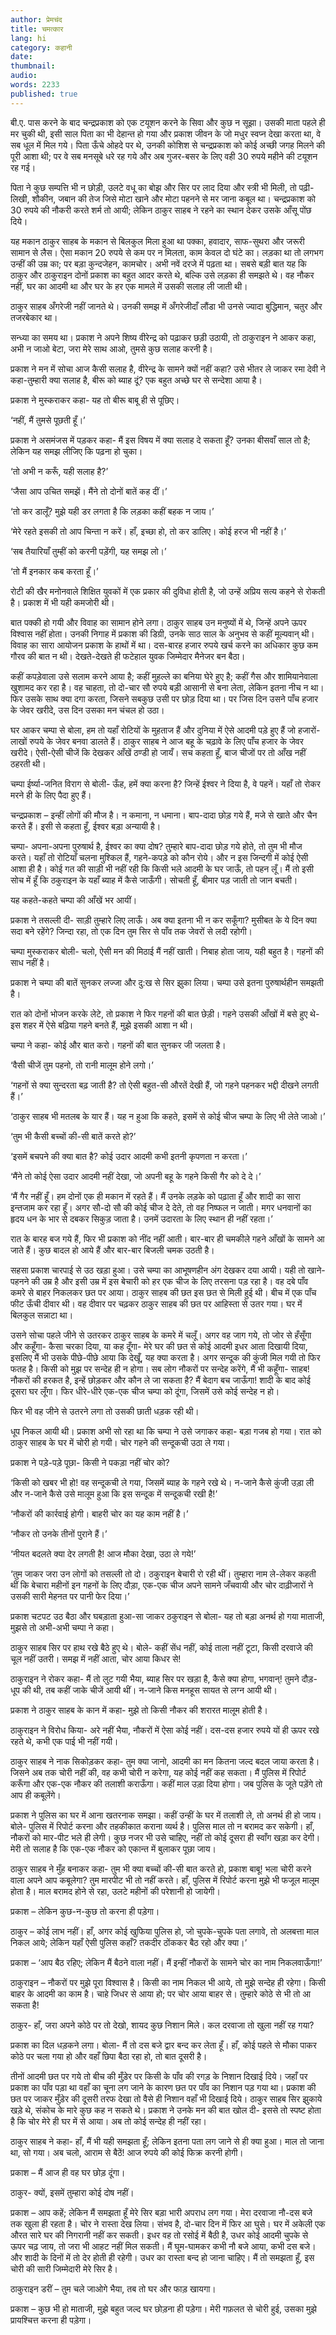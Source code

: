 ```yaml
---
author: प्रेमचंद
title: चमत्कार
lang: hi
category: कहानी
date: 
thumbnail: 
audio:
words: 2233
published: true
---
```


बी.ए. पास करने के बाद चन्द्रप्रकाश को एक टयूशन करने के सिवा और कुछ न सूझा। उसकी माता पहले ही मर चुकी थी, इसी साल पिता का भी देहान्त हो गया और प्रकाश जीवन के जो मधुर स्वप्न देखा करता था, वे सब धूल में मिल गये। पिता ऊँचे ओहदे पर थे, उनकी कोशिश से चन्द्रप्रकाश को कोई अच्छी जगह मिलने की पूरी आशा थी; पर वे सब मनसूबे धरे रह गये और अब गुजर-बसर के लिए वही 30 रुपये महीने की टयूशन रह गई।

पिता ने कुछ सम्पत्ति भी न छोड़ी, उलटे वधू का बोझ और सिर पर लाद दिया और स्त्री भी मिली, तो पढ़ी-लिखी, शौकीन, जबान की तेज जिसे मोटा खाने और मोटा पहनने से मर जाना कबूल था। चन्द्रप्रकाश को 30 रुपये की नौकरी करते शर्म तो आयी; लेकिन ठाकुर साहब ने रहने का स्थान देकर उसके आँसू पोंछ दिये।

यह मकान ठाकुर साहब के मकान से बिलकुल मिला हुआ था पक्का, हवादार, साफ-सुथरा और जरूरी सामान से लैस। ऐसा मकान 20 रुपये से कम पर न मिलता, काम केवल दो घंटे का। लड़का था तो लगभग उन्हीं की उम्र का; पर बड़ा कुन्दजेहन, कामचोर। अभी नवें दरजे में पढ़ता था। सबसे बड़ी बात यह कि ठाकुर और ठाकुराइन दोनों प्रकाश का बहुत आदर करते थे, बल्कि उसे लड़का ही समझते थे। वह नौकर नहीं, घर का आदमी था और घर के हर एक मामले में उसकी सलाह ली जाती थी।

ठाकुर साहब अँगरेजी नहीं जानते थे। उनकी समझ में अँगरेजीदाँ लौंडा भी उनसे ज्यादा बुद्धिमान, चतुर और तजरबेकार था।

सन्ध्या का समय था। प्रकाश ने अपने शिष्य वीरेन्द्र को पढ़ाकर छड़ी उठायी, तो ठाकुराइन ने आकर कहा, अभी न जाओ बेटा, जरा मेरे साथ आओ, तुमसे कुछ सलाह करनी है।

प्रकाश ने मन में सोचा आज कैसी सलाह है, वीरेन्द्र के सामने क्यों नहीं कहा? उसे भीतर ले जाकर रमा देवी ने कहा-तुम्हारी क्या सलाह है, बीरू को ब्याह दूं? एक बहुत अच्छे घर से सन्देशा आया है।

प्रकाश ने मुस्कराकर कहा- यह तो बीरू बाबू ही से पूछिए।

‘नहीं, मैं तुमसे पूछती हूँ।’

प्रकाश ने असमंजस में पड़कर कहा- मैं इस विषय में क्या सलाह दे सकता हूँ? उनका बीसवाँ साल तो है; लेकिन यह समझ लीजिए कि पढ़ना हो चुका।

‘तो अभी न करूँ, यही सलाह है?’

‘जैसा आप उचित समझें। मैंने तो दोनों बातें कह दीं।’

‘तो कर डालूँ? मुझे यही डर लगता है कि लड़का कहीं बहक न जाय।’

‘मेरे रहते इसकी तो आप चिन्ता न करें। हाँ, इच्छा हो, तो कर डालिए। कोई हरज भी नहीं है।’

‘सब तैयारियाँ तुम्हीं को करनी पड़ेंगी, यह समझ लो।’

‘तो मैं इनकार कब करता हूँ।’

रोटी की खैर मनोनवाले शिक्षित युवकों में एक प्रकार की दुविधा होती है, जो उन्हें अप्रिय सत्य कहने से रोकती है। प्रकाश में भी यही कमजोरी थी।

बात पक्की हो गयी और विवाह का सामान होने लगा। ठाकुर साहब उन मनुष्यों में थे, जिन्हें अपने ऊपर विश्वास नहीं होता। उनकी निगाह में प्रकाश की डिग्री, उनके साठ साल के अनुभव से कहीं मूल्यवान् थी। विवाह का सारा आयोजन प्रकाश के हाथों में था। दस-बारह हजार रुपये खर्च करने का अधिकार कुछ कम गौरव की बात न थी। देखते-देखते ही फटेहाल युवक जिम्मेदार मैनेजर बन बैठा।

कहीं कपड़ेवाला उसे सलाम करने आया है; कहीं मुहल्ले का बनिया घेरे हुए है; कहीं गैस और शामियानेवाला खुशामद कर रहा है। वह चाहता, तो दो-चार सौ रुपये बड़ी आसानी से बना लेता, लेकिन इतना नीच न था। फिर उसके साथ क्या दगा करता, जिसने सबकुछ उसी पर छोड़ दिया था। पर जिस दिन उसने पाँच हजार के जेवर खरीदे, उस दिन उसका मन चंचल हो उठा।

घर आकर चम्पा से बोला, हम तो यहाँ रोटियों के मुहताज हैं और दुनिया में ऐसे आदमी पड़े हुए हैं जो हजारों-लाखों रुपये के जेवर बनवा डालते हैं। ठाकुर साहब ने आज बहू के चढ़ावे के लिए पाँच हजार के जेवर खरीदे। ऐसी-ऐसी चीजें कि देखकर आँखें ठण्डी हो जायँ। सच कहता हूँ, बाज चीजों पर तो आँख नहीं ठहरती थी।

चम्पा ईर्ष्या-जनित विराग से बोली- ऊँह, हमें क्या करना है? जिन्हें ईश्वर ने दिया है, वे पहनें। यहाँ तो रोकर मरने ही के लिए पैदा हुए हैं।

चन्द्रप्रकाश – इन्हीं लोगों की मौज है। न कमाना, न धमाना। बाप-दादा छोड़ गये हैं, मजे से खाते और चैन करते हैं। इसी से कहता हूँ, ईश्वर बड़ा अन्यायी है।

चम्पा- अपना-अपना पुरुषार्थ है, ईश्वर का क्या दोष? तुम्हारे बाप-दादा छोड़ गये होते, तो तुम भी मौज करते। यहाँ तो रोटियाँ चलना मुश्किल हैं, गहने-कपड़े को कौन रोये। और न इस जिन्दगी में कोई ऐसी आशा ही है। कोई गत की साड़ी भी नहीं रही कि किसी भले आदमी के घर जाऊँ, तो पहन लूँ। मैं तो इसी सोच में हूँ कि ठकुराइन के यहाँ ब्याह में कैसे जाऊँगी। सोचती हूँ, बीमार पड़ जाती तो जान बचती।

यह कहते-कहते चम्पा की आँखें भर आयीं।

प्रकाश ने तसल्ली दी- साड़ी तुम्हारे लिए लाऊँ। अब क्या इतना भी न कर सकूँगा? मुसीबत के ये दिन क्या सदा बने रहेंगे? जिन्दा रहा, तो एक दिन तुम सिर से पाँव तक जेवरों से लदी रहोगी।

चम्पा मुस्कराकर बोली- चलो, ऐसी मन की मिठाई मैं नहीं खाती। निबाह होता जाय, यही बहुत है। गहनों की साध नहीं है।

प्रकाश ने चम्पा की बातें सुनकर लज्जा और दु:ख से सिर झुका लिया। चम्पा उसे इतना पुरुषार्थहीन समझती है।

रात को दोनों भोजन करके लेटे, तो प्रकाश ने फिर गहनों की बात छेड़ी। गहने उसकी आँखों में बसे हुए थे- इस शहर में ऐसे बढ़िया गहने बनते हैं, मुझे इसकी आशा न थी।

चम्पा ने कहा- कोई और बात करो। गहनों की बात सुनकर जी जलता है।

‘वैसी चीजें तुम पहनो, तो रानी मालूम होने लगो।’

‘गहनों से क्या सुन्दरता बढ़ जाती है? तो ऐसी बहुत-सी औरतें देखी हैं, जो गहने पहनकर भद्दी दीखने लगती हैं।’

‘ठाकुर साहब भी मतलब के यार हैं। यह न हुआ कि कहते, इसमें से कोई चीज चम्पा के लिए भी लेते जाओ।’

‘तुम भी कैसी बच्चों की-सी बातें करते हो?’

‘इसमें बचपने की क्या बात है? कोई उदार आदमी कभी इतनी कृपणता न करता।’

‘मैंने तो कोई ऐसा उदार आदमी नहीं देखा, जो अपनी बहू के गहने किसी गैर को दे दे।’

‘मैं गैर नहीं हूँ। हम दोनों एक ही मकान में रहते हैं। मैं उनके लड़के को पढ़ाता हूँ और शादी का सारा इन्तजाम कर रहा हूँ। अगर सौ-दो सौ की कोई चीज दे देते, तो वह निष्फल न जाती। मगर धनवानों का हृदय धन के भार से दबकर सिकुड़ जाता है। उनमें उदारता के लिए स्थान ही नहीं रहता।’

रात के बारह बज गये हैं, फिर भी प्रकाश को नींद नहीं आती। बार-बार ही चमकीले गहने आँखों के सामने आ जाते हैं। कुछ बादल हो आये हैं और बार-बार बिजली चमक उठती है।

सहसा प्रकाश चारपाई से उठ खड़ा हुआ। उसे चम्पा का आभूषणहीन अंग देखकर दया आयी। यही तो खाने-पहनने की उम्र है और इसी उम्र में इस बेचारी को हर एक चीज के लिए तरसना पड़ रहा है। वह दबे पाँव कमरे से बाहर निकलकर छत पर आया। ठाकुर साहब की छत इस छत से मिली हुई थी। बीच में एक पाँच फीट ऊँची दीवार थी। वह दीवार पर चढ़कर ठाकुर साहब की छत पर आहिस्ता से उतर गया। घर में बिलकुल सन्नाटा था।

उसने सोचा पहले जीने से उतरकर ठाकुर साहब के कमरे में चलूँ। अगर वह जाग गये, तो जोर से हँसूँगा और कहूँगा- कैसा चरका दिया, या कह दूँगा- मेरे घर की छत से कोई आदमी इधर आता दिखायी दिया, इसलिए मैं भी उसके पीछे-पीछे आया कि देखूँ, यह क्या करता है। अगर सन्दूक की कुंजी मिल गयी तो फिर फतह है। किसी को मुझ पर सन्देह ही न होगा। सब लोग नौकरों पर सन्देह करेंगे, मैं भी कहूँगा- साहब! नौकरों की हरकत है, इन्हें छोड़कर और कौन ले जा सकता है? मैं बेदाग बच जाऊँगा! शादी के बाद कोई दूसरा घर लूँगा। फिर धीरे-धीरे एक-एक चीज चम्पा को दूंगा, जिसमें उसे कोई सन्देह न हो।

फिर भी वह जीने से उतरने लगा तो उसकी छाती धड़क रही थी।

धूप निकल आयी थी। प्रकाश अभी सो रहा था कि चम्पा ने उसे जगाकर कहा- बड़ा गजब हो गया। रात को ठाकुर साहब के घर में चोरी हो गयी। चोर गहने की सन्दूकची उठा ले गया।

प्रकाश ने पड़े-पड़े पूछा- किसी ने पकड़ा नहीं चोर को?

‘किसी को खबर भी हो! वह सन्दूकची ले गया, जिसमें ब्याह के गहने रखे थे। न-जाने कैसे कुंजी उड़ा ली और न-जाने कैसे उसे मालूम हुआ कि इस सन्दूक में सन्दूकची रखी है!’

‘नौकरों की कार्रवाई होगी। बाहरी चोर का यह काम नहीं है।’

‘नौकर तो उनके तीनों पुराने हैं।’

‘नीयत बदलते क्या देर लगती है! आज मौका देखा, उठा ले गये!’

‘तुम जाकर जरा उन लोगों को तसल्ली तो दो। ठकुराइन बेचारी रो रही थीं। तुम्हारा नाम ले-लेकर कहती थीं कि बेचारा महीनों इन गहनों के लिए दौड़ा, एक-एक चीज अपने सामने जँचवायी और चोर दाढ़ीजारों ने उसकी सारी मेहनत पर पानी फेर दिया।’

प्रकाश चटपट उठ बैठा और घबड़ाता हुआ-सा जाकर ठकुराइन से बोला- यह तो बड़ा अनर्थ हो गया माताजी, मुझसे तो अभी-अभी चम्पा ने कहा।

ठाकुर साहब सिर पर हाथ रखे बैठे हुए थे। बोले- कहीं सेंध नहीं, कोई ताला नहीं टूटा, किसी दरवाजे की चूल नहीं उतरी। समझ में नहीं आता, चोर आया किधर से!

ठाकुराइन ने रोकर कहा- मैं तो लुट गयी भैया, ब्याह सिर पर खड़ा है, कैसे क्या होगा, भगवान्! तुमने दौड़-धूप की थी, तब कहीं जाके चीजें आयी थीं। न-जाने किस मनहूस सायत से लग्न आयी थी।

प्रकाश ने ठाकुर साहब के कान में कहा- मुझे तो किसी नौकर की शरारत मालूम होती है।

ठाकुराइन ने विरोध किया- अरे नहीं भैया, नौकरों में ऐसा कोई नहीं। दस-दस हजार रुपये यों ही ऊपर रखे रहते थे, कभी एक पाई भी नहीं गयी।

ठाकुर साहब ने नाक सिकोड़कर कहा- तुम क्या जानो, आदमी का मन कितना जल्द बदल जाया करता है। जिसने अब तक चोरी नहीं की, वह कभी चोरी न करेगा, यह कोई नहीं कह सकता। मैं पुलिस में रिपोर्ट करूँगा और एक-एक नौकर की तलाशी कराऊँगा। कहीं माल उड़ा दिया होगा। जब पुलिस के जूते पड़ेंगे तो आप ही कबूलेंगे।

प्रकाश ने पुलिस का घर में आना खतरनाक समझा। कहीं उन्हीं के घर में तलाशी ले, तो अनर्थ ही हो जाय। बोले- पुलिस में रिपोर्ट करना और तहकीकात कराना व्यर्थ है। पुलिस माल तो न बरामद कर सकेगी। हाँ, नौकरों को मार-पीट भले ही लेगी। कुछ नजर भी उसे चाहिए, नहीं तो कोई दूसरा ही स्वाँग खड़ा कर देगी। मेरी तो सलाह है कि एक-एक नौकर को एकान्त में बुलाकर पूछा जाय।

ठाकुर साहब ने मुँह बनाकर कहा- तुम भी क्या बच्चों की-सी बात करते हो, प्रकाश बाबू! भला चोरी करने वाला अपने आप कबूलेगा? तुम मारपीट भी तो नहीं करते। हाँ, पुलिस में रिपोर्ट करना मुझे भी फजूल मालूम होता है। माल बरामद होने से रहा, उलटे महीनों की परेशानी हो जायेगी।

प्रकाश – लेकिन कुछ-न-कुछ तो करना ही पड़ेगा।

ठाकुर – कोई लाभ नहीं। हाँ, अगर कोई खुफिया पुलिस हो, जो चुपके-चुपके पता लगावे, तो अलबत्ता माल निकल आये; लेकिन यहाँ ऐसी पुलिस कहाँ? तकदीर ठोंककर बैठ रहो और क्या।’

प्रकाश – ‘आप बैठ रहिए; लेकिन मैं बैठने वाला नहीं। मैं इन्हीं नौकरों के सामने चोर का नाम निकलवाऊँगा!’

ठाकुराइन – नौकरों पर मुझे पूरा विश्वास है। किसी का नाम निकल भी आये, तो मुझे सन्देह ही रहेगा। किसी बाहर के आदमी का काम है। चाहे जिधर से आया हो; पर चोर आया बाहर से। तुम्हारे कोठे से भी तो आ सकता है!

ठाकुर- हाँ, जरा अपने कोठे पर तो देखो, शायद कुछ निशान मिले। कल दरवाजा तो खुला नहीं रह गया?

प्रकाश का दिल धड़कने लगा। बोला- मैं तो दस बजे द्वार बन्द कर लेता हूँ। हाँ, कोई पहले से मौका पाकर कोठे पर चला गया हो और वहाँ छिपा बैठा रहा हो, तो बात दूसरी है।

तीनों आदमी छत पर गये तो बीच की मुँड़ेर पर किसी के पाँव की रगड़ के निशान दिखाई दिये। जहाँ पर प्रकाश का पाँव पड़ा था वहाँ का चूना लग जाने के कारण छत पर पाँव का निशान पड़ गया था। प्रकाश की छत पर जाकर मुँड़ेर की दूसरी तरफ देखा तो वैसे ही निशान वहाँ भी दिखाई दिये। ठाकुर साहब सिर झुकाये खड़े थे, संकोच के मारे कुछ कह न सकते थे। प्रकाश ने उनके मन की बात खोल दी- इससे तो स्पष्ट होता है कि चोर मेरे ही घर में से आया। अब तो कोई सन्देह ही नहीं रहा।

ठाकुर साहब ने कहा- हाँ, मैं भी यही समझता हूँ; लेकिन इतना पता लग जाने से ही क्या हुआ। माल तो जाना था, सो गया। अब चलो, आराम से बैठें! आज रुपये की कोई फिक्र करनी होगी।

प्रकाश – मैं आज ही वह घर छोड़ दूंगा।

ठाकुर- क्यों, इसमें तुम्हारा कोई दोष नहीं।

प्रकाश – आप कहें; लेकिन मैं समझता हूँ मेरे सिर बड़ा भारी अपराध लग गया। मेरा दरवाजा नौ-दस बजे तक खुला ही रहता है। चोर ने रास्ता देख लिया। संभव है, दो-चार दिन में फिर आ घुसे। घर में अकेली एक औरत सारे घर की निगरानी नहीं कर सकती। इधर वह तो रसोई में बैठी है, उधर कोई आदमी चुपके से ऊपर चढ़ जाय, तो जरा भी आहट नहीं मिल सकती। मैं घूम-घामकर कभी नौ बजे आया, कभी दस बजे। और शादी के दिनों में तो देर होती ही रहेगी। उधर का रास्ता बन्द हो जाना चाहिए। मैं तो समझता हूँ, इस चोरी की सारी जिम्मेदारी मेरे सिर है।

ठाकुराइन डरीं – तुम चले जाओगे भैया, तब तो घर और फाड़ खायगा।

प्रकाश – कुछ भी हो माताजी, मुझे बहुत जल्द घर छोड़ना ही पड़ेगा। मेरी गफ़लत से चोरी हुई, उसका मुझे प्रायश्चित्त करना ही पड़ेगा।